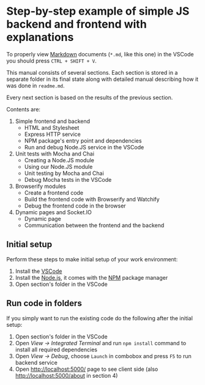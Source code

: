 # Step-by-step example of simple JS backend and frontend with explanations
To properly view [Markdown](https://en.wikipedia.org/wiki/Markdown) documents (`*.md`, like this one) in the VSCode you should press `CTRL + SHIFT + V`.

This manual consists of several sections. Each section is stored in a separate folder in its final state along with detailed manual describing how it was done in `readme.md`.

Every next section is based on the results of the previous section.

Contents are:

1. Simple frontend and backend
    - HTML and Stylesheet
    - Express HTTP service
    - NPM package's entry point and dependencies
    - Run and debug Node.JS service in the VSCode
2. Unit tests with Mocha and Chai
    - Creating a Node.JS module
    - Using our Node.JS module
    - Unit testing by Mocha and Chai
    - Debug Mocha tests in the VSCode
3. Browserify modules
    - Create a frontend code
    - Build the frontend code with Browserify and Watchify
    - Debug the frontend code in the browser
4. Dynamic pages and Socket.IO
    - Dynamic page
    - Communication between the frontend and the backend

## Initial setup
Perform these steps to make initial setup of your work environment:
 1. Install the [VSCode](https://code.visualstudio.com)
 2. Install the [Node.js](https://nodejs.org), it comes with the [NPM](https://docs.npmjs.com/) package manager
 3. Open section's folder in the VSCode

## Run code in folders
If you simply want to run the existing code do the following after the initial setup:
 1. Open section's folder in the VSCode
 2. Open _View -> Integrated Terminal_ and run `npm install` command to install all required dependencies
 3. Open _View -> Debug_, choose `Launch` in combobox and press `F5` to run backend service
 4. Open [http://localhost:5000/](http://localhost:5000/) page to see client side (also [http://localhost:5000/about](http://localhost:5000/about) in section 4)